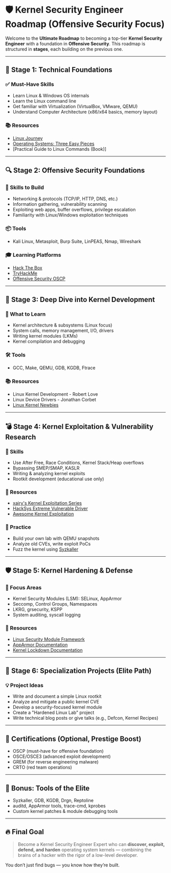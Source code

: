 # 🛡️ Kernel Security Engineer Roadmap (Offensive Security Focus)

Welcome to the **Ultimate Roadmap** to becoming a top-tier **Kernel Security Engineer** with a foundation in **Offensive Security**. This roadmap is structured in **stages**, each building on the previous one.

---

## 🧩 Stage 1: Technical Foundations

### ✅ Must-Have Skills
- Learn Linux & Windows OS internals
- Learn the Linux command line
- Get familiar with Virtualization (VirtualBox, VMware, QEMU)
- Understand Computer Architecture (x86/x64 basics, memory layout)

### 📚 Resources
- [Linux Journey](https://linuxjourney.com)
- [Operating Systems: Three Easy Pieces](https://pages.cs.wisc.edu/~remzi/OSTEP/)
- [Practical Guide to Linux Commands (Book)]

---

## 🔍 Stage 2: Offensive Security Foundations

### 🔧 Skills to Build
- Networking & protocols (TCP/IP, HTTP, DNS, etc.)
- Information gathering, vulnerability scanning
- Exploiting web apps, buffer overflows, privilege escalation
- Familiarity with Linux/Windows exploitation techniques

### 📦 Tools
- Kali Linux, Metasploit, Burp Suite, LinPEAS, Nmap, Wireshark

### 🎓 Learning Platforms
- [Hack The Box](https://hackthebox.com)
- [TryHackMe](https://tryhackme.com)
- [Offensive Security OSCP](https://www.offensive-security.com/pwk-oscp/)

---

## 🧠 Stage 3: Deep Dive into Kernel Development

### 📘 What to Learn
- Kernel architecture & subsystems (Linux focus)
- System calls, memory management, I/O, drivers
- Writing kernel modules (LKMs)
- Kernel compilation and debugging

### 🛠 Tools
- GCC, Make, QEMU, GDB, KGDB, Ftrace

### 📚 Resources
- Linux Kernel Development - Robert Love
- Linux Device Drivers - Jonathan Corbet
- [Linux Kernel Newbies](https://kernelnewbies.org)

---

## 💣 Stage 4: Kernel Exploitation & Vulnerability Research

### 📌 Skills
- Use After Free, Race Conditions, Kernel Stack/Heap overflows
- Bypassing SMEP/SMAP, KASLR
- Writing & analyzing kernel exploits
- Rootkit development (educational use only)

### 📘 Resources
- [xairy's Kernel Exploitation Series](https://xairy.io)
- [HackSys Extreme Vulnerable Driver](https://github.com/hacksysteam/HackSysExtremeVulnerableDriver)
- [Awesome Kernel Exploitation](https://github.com/MaherAzzouzi/Awesome-Kernel-Exploitation)

### 🧪 Practice
- Build your own lab with QEMU snapshots
- Analyze old CVEs, write exploit PoCs
- Fuzz the kernel using [Syzkaller](https://github.com/google/syzkaller)

---

## 🛡️ Stage 5: Kernel Hardening & Defense

### 🔐 Focus Areas
- Kernel Security Modules (LSM): SELinux, AppArmor
- Seccomp, Control Groups, Namespaces
- LKRG, grsecurity, KSPP
- System auditing, syscall logging

### 📘 Resources
- [Linux Security Module Framework](https://www.kernel.org/doc/html/latest/security/)
- [AppArmor Documentation](https://gitlab.com/apparmor/apparmor/-/wikis/Documentation)
- [Kernel Lockdown Documentation](https://www.kernel.org/doc/html/latest/admin-guide/kernel-lockdown.html)

---

## 🎯 Stage 6: Specialization Projects (Elite Path)

### 💡 Project Ideas
- Write and document a simple Linux rootkit
- Analyze and mitigate a public kernel CVE
- Develop a security-focused kernel module
- Create a "Hardened Linux Lab" project
- Write technical blog posts or give talks (e.g., Defcon, Kernel Recipes)

---

## 🏅 Certifications (Optional, Prestige Boost)
- OSCP (must-have for offensive foundation)
- OSCE/OSCE3 (advanced exploit development)
- GREM (for reverse engineering malware)
- CRTO (red team operations)

---

## 🧰 Bonus: Tools of the Elite
- Syzkaller, GDB, KGDB, Drgn, Reptoline
- auditd, AppArmor tools, trace-cmd, kprobes
- Custom kernel patches & module debugging tools

---

## 🔥 Final Goal
> Become a Kernel Security Engineer Expert who can **discover, exploit, defend, and harden** operating system kernels — combining the brains of a hacker with the rigor of a low-level developer.

You don’t just find bugs — you know how they’re built.
